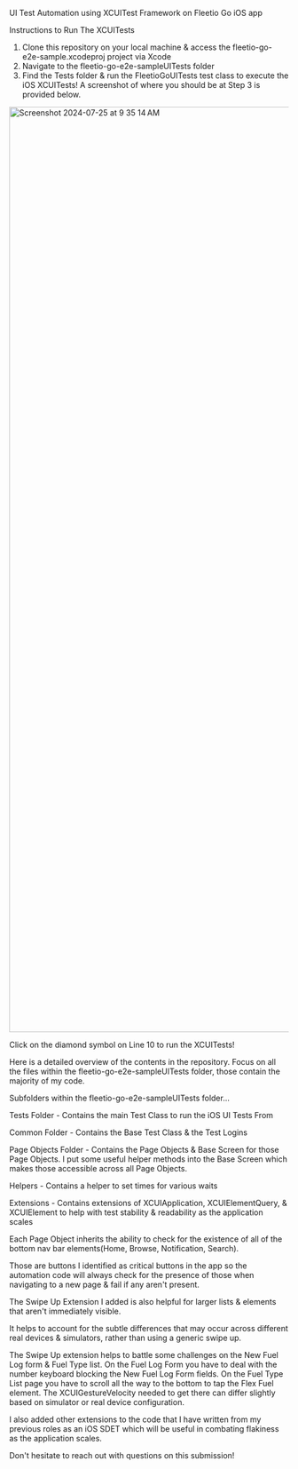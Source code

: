 UI Test Automation using XCUITest Framework on Fleetio Go iOS app

Instructions to Run The XCUITests

1. Clone this repository on your local machine & access the fleetio-go-e2e-sample.xcodeproj project via Xcode
2. Navigate to the fleetio-go-e2e-sampleUITests folder
3. Find the Tests folder & run the FleetioGoUITests test class to execute the iOS XCUITests! A screenshot of where you should be at Step 3 is provided below.

<img width="1667" alt="Screenshot 2024-07-25 at 9 35 14 AM" src="https://github.com/user-attachments/assets/797fea8b-28a3-4f63-a6c9-29d7c48e4a56">

Click on the diamond symbol on Line 10 to run the XCUITests!

Here is a detailed overview of the contents in the repository. Focus on all the files within the fleetio-go-e2e-sampleUITests folder, those contain the majority of my code.

Subfolders within the fleetio-go-e2e-sampleUITests folder...

Tests Folder  - Contains the main Test Class to run the iOS UI Tests From

Common Folder - Contains the Base Test Class & the Test Logins 

Page Objects Folder - Contains the Page Objects & Base Screen for those Page Objects. I put some useful helper methods into the Base Screen which makes those accessible across all Page Objects.

Helpers - Contains a helper to set times for various waits 

Extensions - Contains extensions of XCUIApplication, XCUIElementQuery, & XCUIElement to help with test stability & readability as the application scales 

Each Page Object inherits the ability to check for the existence of all of the bottom nav bar elements(Home, Browse, Notification, Search).

Those are buttons I identified as critical buttons in the app so the automation code will always check for the presence of those when navigating to a new page & fail if any aren't present.

The Swipe Up Extension I added is also helpful for larger lists & elements that aren't immediately visible.

It helps to account for the subtle differences that may occur across different real devices & simulators, rather than using a generic swipe up.

The Swipe Up extension helps to battle some challenges on the New Fuel Log form & Fuel Type list. On the Fuel Log Form you have to deal with the number keyboard blocking the New Fuel Log Form fields. On the Fuel Type List page you have to scroll all the way to the bottom to tap the Flex Fuel element. The XCUIGestureVelocity needed to get there can differ slightly based on simulator or real device configuration.

I also added other extensions to the code that I have written from my previous roles as an iOS SDET which will be useful in combating flakiness as the application scales.

Don't hesitate to reach out with questions on this submission!

